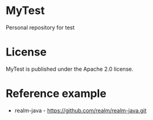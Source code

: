 # MyTest
Personal repository for test

# License
MyTest is published under the Apache 2.0 license.

# Reference example
- realm-java - https://github.com/realm/realm-java.git
